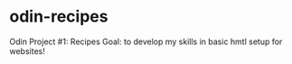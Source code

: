 # odin-recipes
Odin Project #1: Recipes
    Goal: to develop my skills in basic hmtl setup for websites!